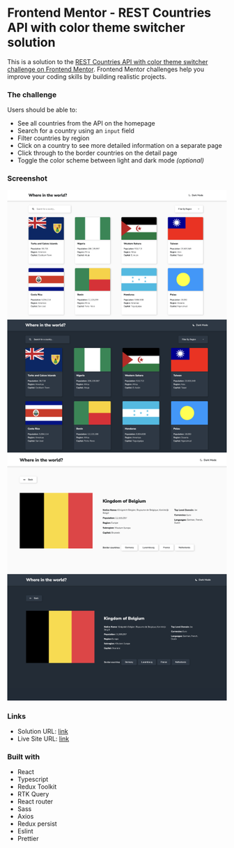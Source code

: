 # Frontend Mentor - REST Countries API with color theme switcher solution

This is a solution to the [REST Countries API with color theme switcher challenge on Frontend Mentor](https://www.frontendmentor.io/challenges/rest-countries-api-with-color-theme-switcher-5cacc469fec04111f7b848ca). Frontend Mentor challenges help you improve your coding skills by building realistic projects.

### The challenge

Users should be able to:

- See all countries from the API on the homepage
- Search for a country using an `input` field
- Filter countries by region
- Click on a country to see more detailed information on a separate page
- Click through to the border countries on the detail page
- Toggle the color scheme between light and dark mode *(optional)*

### Screenshot

![](./src/shared/ui/img/light.png)
![](./src/shared/ui/img/dark.png)
![](./src/shared/ui/img/lightDetail.png)
![](./src/shared/ui/img/darkDetail.png)

### Links

- Solution URL: [link](https://www.frontendmentor.io/solutions/rest-countries-api-with-color-theme-switcher-BXgFyY0O8z)
- Live Site URL: [link](https://countries-xi-six.vercel.app)

### Built with

- React
- Typescript
- Redux Toolkit
- RTK Query
- React router
- Sass
- Axios
- Redux persist
- Eslint
- Prettier
